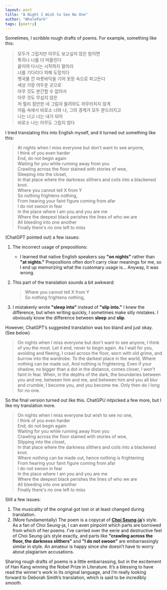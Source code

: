 ```yaml
---
layout: post
title: "A Night I Wish to See No One"
author: "WhalePark"
tags: [poetry]
---
```


Sometimes, I scribble rough drafts of poems. For example, something like this:

>모두가 그립지만 아무도 보고싶지 않은 밤이면 <br />
특히나 너를 더 떠올린다 <br />
끝이여 다시는 시작하지 말아라 <br />
너를 기다리다 피해 도망치다 <br />
뗏국물 낀 마룻바닥을 기어 옷장 속으로 파고든다 <br />
세상 가장 어두운 곳으로 <br />
아무 것도 분간할 수 없어서 <br />
아무 것도 무섭지 않은 <br />
저 멀리 점만한 네 그림자 들려와도 까무러치지 않게 <br />
어둠 속에서 비로소 너와 나, 그의 경계가 모두 문드러지고 <br />
나는 너고 너는 내가 되어 <br />
비로소 나는 아무도 그립지 않다 <br />

I tried translating this into English myself, and it turned out something like this:

>At nights when I miss everyone but don't want to see anyone, <br />
I think of you even harder <br />
End, do not begin again <br />
Waiting for you while running away from you <br />
Crawling across the floor stained with stories of woe, <br />
Sleeping into the closet, <br />
In that place where the darkness slithers and coils into a blackened knot. <br />
Where you cannot tell X from Y <br />
So nothing frightens nothing, <br />
From hearing your faint figure coming from afar <br />
I do not swoon in fear <br />
In the place where I am you and you are me <br />
Where the deepest black perishes the lines of who we are <br />
All bleeding into one another <br />
Finally there's no one left to miss <br />


(ChatGPT pointed out) a few issues:
1. The incorrect usage of prepositions:
    
    - I learned that native English speakers say **"on nights"** rather than **"at nights."** Prepositions often don’t carry clear meanings for me, so I end up memorizing what the customary usage is… Anyway, it was wrong.
2. This part of the translation sounds a bit awkward:
    
    > Where you cannot tell X from Y  
    > So nothing frightens nothing,
    
3. I mistakenly wrote **"sleep into"** instead of **"slip into."** I knew the difference, but when writing quickly, I sometimes make silly mistakes. I obviously know the difference between **sleep** and **slip**.

However, ChatGPT’s suggested translation was too bland and just okay. (See below)

> On nights when I miss everyone but don't want to see anyone, I think of you the most. Let it end, never to begin again. As I wait for you, avoiding and fleeing, I crawl across the floor, worn with old grime, and burrow into the wardrobe. To the darkest place in the world, Where nothing can be made out, And nothing is frightening. Even if your shadow, no bigger than a dot in the distance, comes closer, I won't faint in fear. When, in the depths of the dark, the boundaries between you and me, between him and me, and between him and you all blur and crumble, I become you, and you become me. Only then do I long for no one.

So the final version turned out like this. ChatGPU nitpicked a few more, but I like my translation more.

>On nights when I miss everyone but wish to see no one, <br />
I think of you even harder <br />
End, do not begin again <br />
Waiting for you while running away from you <br />
Crawling across the floor stained with stories of woe, <br />
Slipping into the closet, <br />
In that place where the darkness slithers and coils into a blackened knot. <br />
Where nothing can be made out, hence nothing is frightening <br />
From hearing your faint figure coming from afar <br />
I do not swoon in fear <br />
In the place where I am you and you are me <br />
Where the deepest black perishes the lines of who we are <br />
All bleeding into one another <br />
Finally there's no one left to miss <br />

Still a few issues:
1. The musicality of the original got lost or at least changed during translation.
2. (More fundamentally) The poem is a copycat of [**Choi Seung-ja**](https://en.wikipedia.org/wiki/Choi_Seung-ja)’s style. As a fan of Choi Seung-ja, I can even pinpoint which parts are borrowed from which of her poems. I’ve carried over the eerie and destructive feel of Choi Seung-ja’s style exactly, and parts like **"crawling across the floor, the darkness slithers"** and **"I do not swoon"** are embarrassingly similar in style. An amateur is happy since she doesn’t have to worry about plagiarism accusations.

Sharing rough drafts of poems is a little embarrassing, but in the excitement of Han Kang winning the Nobel Prize in Literature. It’s a blessing to have read the winner's work in its original language, and I’m really looking forward to Deborah Smith’s translation, which is said to be incredibly smooth.
